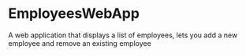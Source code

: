 # EmployeesWebApp
A web application that displays a list of employees, lets you add a new employee and remove an existing employee 
